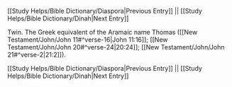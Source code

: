 [[Study Helps/Bible Dictionary/Diaspora|Previous Entry]]  ||  [[Study Helps/Bible Dictionary/Dinah|Next Entry]]

 Twin. The Greek equivalent of the Aramaic name Thomas ([[New Testament/John/John 11#^verse-16|John 11:16]]; [[New Testament/John/John 20#^verse-24|20:24]]; [[New Testament/John/John 21#^verse-2|21:2]]).

[[Study Helps/Bible Dictionary/Diaspora|Previous Entry]]  ||  [[Study Helps/Bible Dictionary/Dinah|Next Entry]]